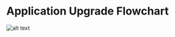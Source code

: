 # Application Upgrade Flowchart 

![alt text][image]

[image]: service-fabric-application-upgrade-flowchart.png
